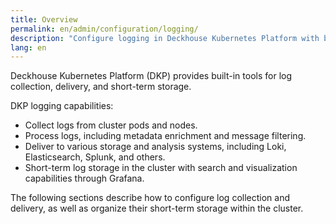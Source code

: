 ```yaml
---
title: Overview
permalink: en/admin/configuration/logging/
description: "Configure logging in Deckhouse Kubernetes Platform with built-in log collection, delivery, and storage. Centralized logging solution for cluster monitoring and troubleshooting."
lang: en
---
```


Deckhouse Kubernetes Platform (DKP) provides built-in tools for log collection,
delivery, and short-term storage.

DKP logging capabilities:

- Collect logs from cluster pods and nodes.
- Process logs, including metadata enrichment and message filtering.
- Deliver to various storage and analysis systems, including Loki, Elasticsearch, Splunk, and others.
- Short-term log storage in the cluster with search and visualization capabilities through Grafana.

The following sections describe how to configure log collection and delivery,
as well as organize their short-term storage within the cluster.
